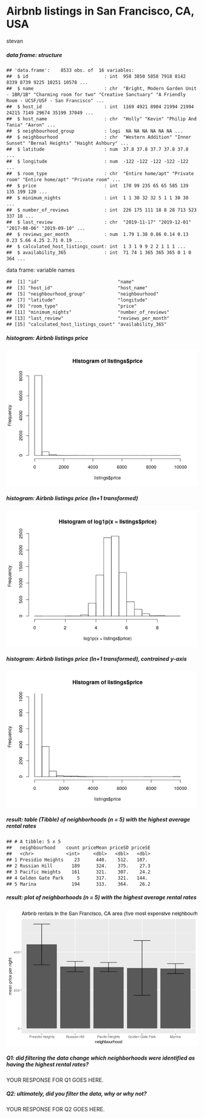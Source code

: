 Airbnb listings in San Francisco, CA, USA
================
stevan

##### data frame: structure

    ## 'data.frame':    8533 obs. of  16 variables:
    ##  $ id                            : int  958 3850 5858 7918 8142 8339 8739 9225 10251 10578 ...
    ##  $ name                          : chr  "Bright, Modern Garden Unit - 1BR/1B" "Charming room for two" "Creative Sanctuary" "A Friendly Room - UCSF/USF - San Francisco" ...
    ##  $ host_id                       : int  1169 4921 8904 21994 21994 24215 7149 29674 35199 37049 ...
    ##  $ host_name                     : chr  "Holly" "Kevin" "Philip And Tania" "Aaron" ...
    ##  $ neighbourhood_group           : logi  NA NA NA NA NA NA ...
    ##  $ neighbourhood                 : chr  "Western Addition" "Inner Sunset" "Bernal Heights" "Haight Ashbury" ...
    ##  $ latitude                      : num  37.8 37.8 37.7 37.8 37.8 ...
    ##  $ longitude                     : num  -122 -122 -122 -122 -122 ...
    ##  $ room_type                     : chr  "Entire home/apt" "Private room" "Entire home/apt" "Private room" ...
    ##  $ price                         : int  170 99 235 65 65 585 139 135 199 120 ...
    ##  $ minimum_nights                : int  1 1 30 32 32 5 1 1 30 30 ...
    ##  $ number_of_reviews             : int  226 175 111 18 8 28 713 523 337 18 ...
    ##  $ last_review                   : chr  "2019-11-17" "2019-12-01" "2017-08-06" "2019-09-10" ...
    ##  $ reviews_per_month             : num  1.79 1.38 0.86 0.14 0.13 0.23 5.66 4.25 2.71 0.19 ...
    ##  $ calculated_host_listings_count: int  1 3 1 9 9 2 2 1 1 1 ...
    ##  $ availability_365              : int  71 74 1 365 365 365 0 1 0 364 ...

data frame: variable
    names

    ##  [1] "id"                             "name"                          
    ##  [3] "host_id"                        "host_name"                     
    ##  [5] "neighbourhood_group"            "neighbourhood"                 
    ##  [7] "latitude"                       "longitude"                     
    ##  [9] "room_type"                      "price"                         
    ## [11] "minimum_nights"                 "number_of_reviews"             
    ## [13] "last_review"                    "reviews_per_month"             
    ## [15] "calculated_host_listings_count" "availability_365"

##### histogram: Airbnb listings price

![](airbnb-san-francisco_files/figure-gfm/histogram-price-1.png)<!-- -->

##### histogram: Airbnb listings price (ln+1 transformed)

![](airbnb-san-francisco_files/figure-gfm/histogram-log-price-1.png)<!-- -->

##### histogram: Airbnb listings price (ln+1 transformed), contrained y-axis

![](airbnb-san-francisco_files/figure-gfm/histogram-log-price-ylim-1.png)<!-- -->

##### result: table (Tibble) of neighborhoods (n = 5) with the highest average rental rates

    ## # A tibble: 5 x 5
    ##   neighbourhood    count priceMean priceSD priceSE
    ##   <chr>            <int>     <dbl>   <dbl>   <dbl>
    ## 1 Presidio Heights    23      440.    512.   107. 
    ## 2 Russian Hill       189      324.    375.    27.3
    ## 3 Pacific Heights    161      321.    307.    24.2
    ## 4 Golden Gate Park     5      317.    321.   144. 
    ## 5 Marina             194      313.    364.    26.2

##### result: plot of neighborhoods (n = 5) with the highest average rental rates

![](airbnb-san-francisco_files/figure-gfm/filter-price-plot-1.png)<!-- -->

##### Q1: did filtering the data change which neighborhoods were identified as having the highest rental rates?

YOUR RESPONSE FOR Q1 GOES HERE.

##### Q2: ultimately, did you filter the data, why or why not?

YOUR RESPONSE FOR Q2 GOES HERE.
